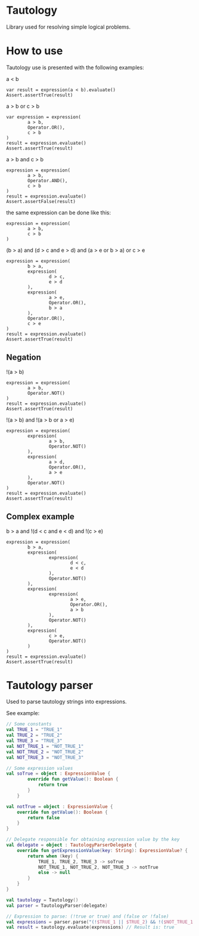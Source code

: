 # Tautology
Library used for resolving simple logical problems.

# How to use
Tautology use is presented with the following examples:

a < b
```
var result = expression(a < b).evaluate()
Assert.assertTrue(result)
```

a > b or c > b
```
var expression = expression(
        a > b,
        Operator.OR(),
        c > b
)
result = expression.evaluate()
Assert.assertTrue(result)
```

a > b and c > b
```
expression = expression(
        a > b,
        Operator.AND(),
        c > b
)
result = expression.evaluate()
Assert.assertFalse(result)
```

the same expression can be done like this:
```
expression = expression(
        a > b,
        c > b
)
```

(b > a) and (d > c and e > d) and (a > e or b > a) or c > e
```
expression = expression(
        b > a,
        expression(
                d > c,
                e > d
        ),
        expression(
                a > e,
                Operator.OR(),
                b > a
        ),
        Operator.OR(),
        c > e
)
result = expression.evaluate()
Assert.assertTrue(result)
```

## Negation
!(a > b)
```
expression = expression(
        a > b,
        Operator.NOT()
)
result = expression.evaluate()
Assert.assertTrue(result)
```

!(a > b) and !(a > b or a > e)
```
expression = expression(
        expression(
                a > b,
                Operator.NOT()
        ),
        expression(
                a > d,
                Operator.OR(),
                a > e
        ),
        Operator.NOT()
)
result = expression.evaluate()
Assert.assertTrue(result)
```

## Complex example
b > a and !(d < c and e < d) and !(c > e)
```
expression = expression(
        b > a,
        expression(
                expression(
                        d < c,
                        e < d
                ),
                Operator.NOT()
        ),
        expression(
                expression(
                        a > e,
                        Operator.OR(),
                        a > b
                ),
                Operator.NOT()
        ),
        expression(
                c > e,
                Operator.NOT()
        )
)
result = expression.evaluate()
Assert.assertTrue(result)
```

# Tautology parser
Used to parse tautology strings into expressions.

See example:
```kotlin
// Some constants
val TRUE_1 = "TRUE_1"
val TRUE_2 = "TRUE_2"
val TRUE_3 = "TRUE_3"
val NOT_TRUE_1 = "NOT_TRUE_1"
val NOT_TRUE_2 = "NOT_TRUE_2"
val NOT_TRUE_3 = "NOT_TRUE_3"

// Some expression values
val soTrue = object : ExpressionValue {
        override fun getValue(): Boolean {
            return true
        }
    }

val notTrue = object : ExpressionValue {
    override fun getValue(): Boolean {
        return false
    }
}

// Delegate responsible for obtaining expression value by the key
val delegate = object : TautologyParserDelegate {
    override fun getExpressionValue(key: String): ExpressionValue? {
        return when (key) {
            TRUE_1, TRUE_2, TRUE_3 -> soTrue
            NOT_TRUE_1, NOT_TRUE_2, NOT_TRUE_3 -> notTrue
            else -> null
        }
    }
}

val tautology = Tautology()
val parser = TautologyParser(delegate)

// Expression to parse: (!true or true) and (false or !false)
val expressions = parser.parse("(!$TRUE_1 || $TRUE_2) && !($NOT_TRUE_1 || $NOT_TRUE_2)")
val result = tautology.evaluate(expressions) // Result is: true
```
